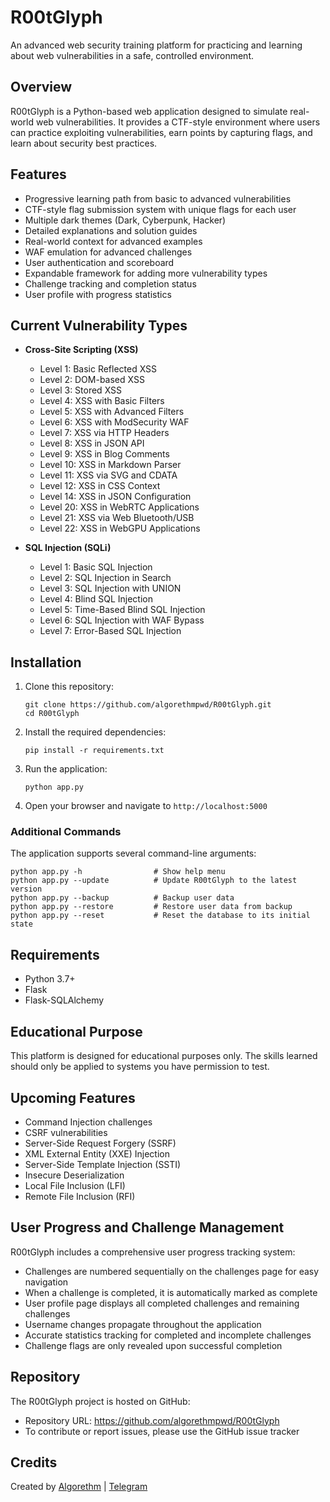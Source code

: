 # R00tGlyph

An advanced web security training platform for practicing and learning about web vulnerabilities in a safe, controlled environment.

## Overview

R00tGlyph is a Python-based web application designed to simulate real-world web vulnerabilities. It provides a CTF-style environment where users can practice exploiting vulnerabilities, earn points by capturing flags, and learn about security best practices.

## Features

- Progressive learning path from basic to advanced vulnerabilities
- CTF-style flag submission system with unique flags for each user
- Multiple dark themes (Dark, Cyberpunk, Hacker)
- Detailed explanations and solution guides
- Real-world context for advanced examples
- WAF emulation for advanced challenges
- User authentication and scoreboard
- Expandable framework for adding more vulnerability types
- Challenge tracking and completion status
- User profile with progress statistics

## Current Vulnerability Types

- **Cross-Site Scripting (XSS)**
  - Level 1: Basic Reflected XSS
  - Level 2: DOM-based XSS
  - Level 3: Stored XSS
  - Level 4: XSS with Basic Filters
  - Level 5: XSS with Advanced Filters
  - Level 6: XSS with ModSecurity WAF
  - Level 7: XSS via HTTP Headers
  - Level 8: XSS in JSON API
  - Level 9: XSS in Blog Comments
  - Level 10: XSS in Markdown Parser
  - Level 11: XSS via SVG and CDATA
  - Level 12: XSS in CSS Context
  - Level 14: XSS in JSON Configuration
  - Level 20: XSS in WebRTC Applications
  - Level 21: XSS via Web Bluetooth/USB
  - Level 22: XSS in WebGPU Applications

- **SQL Injection (SQLi)**
  - Level 1: Basic SQL Injection
  - Level 2: SQL Injection in Search
  - Level 3: SQL Injection with UNION
  - Level 4: Blind SQL Injection
  - Level 5: Time-Based Blind SQL Injection
  - Level 6: SQL Injection with WAF Bypass
  - Level 7: Error-Based SQL Injection

## Installation

1. Clone this repository:
   ```
   git clone https://github.com/algorethmpwd/R00tGlyph.git
   cd R00tGlyph
   ```
2. Install the required dependencies:
   ```
   pip install -r requirements.txt
   ```
3. Run the application:
   ```
   python app.py
   ```
4. Open your browser and navigate to `http://localhost:5000`

### Additional Commands

The application supports several command-line arguments:

```
python app.py -h                # Show help menu
python app.py --update          # Update R00tGlyph to the latest version
python app.py --backup          # Backup user data
python app.py --restore         # Restore user data from backup
python app.py --reset           # Reset the database to its initial state
```

## Requirements

- Python 3.7+
- Flask
- Flask-SQLAlchemy

## Educational Purpose

This platform is designed for educational purposes only. The skills learned should only be applied to systems you have permission to test.

## Upcoming Features

- Command Injection challenges
- CSRF vulnerabilities
- Server-Side Request Forgery (SSRF)
- XML External Entity (XXE) Injection
- Server-Side Template Injection (SSTI)
- Insecure Deserialization
- Local File Inclusion (LFI)
- Remote File Inclusion (RFI)

## User Progress and Challenge Management

R00tGlyph includes a comprehensive user progress tracking system:

- Challenges are numbered sequentially on the challenges page for easy navigation
- When a challenge is completed, it is automatically marked as complete
- User profile page displays all completed challenges and remaining challenges
- Username changes propagate throughout the application
- Accurate statistics tracking for completed and incomplete challenges
- Challenge flags are only revealed upon successful completion

## Repository

The R00tGlyph project is hosted on GitHub:
- Repository URL: https://github.com/algorethmpwd/R00tGlyph
- To contribute or report issues, please use the GitHub issue tracker

## Credits

Created by [Algorethm](https://youtube.com/@algorethm_) | [Telegram](https://t.me/hackerpwd1)
